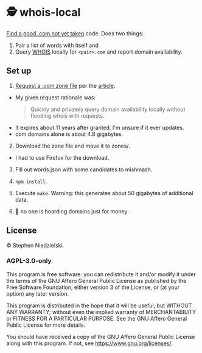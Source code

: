 # 🕵 whois-local

[Find a good .com not yet taken](https://sive.rs/com) code. Does two things:

1. Pair a list of words with itself and
2. Query [WHOIS](https://en.wikipedia.org/wiki/WHOIS) locally for `<pair>.com`
  and report domain availability.

## Set up

1. [Request a .com zone file](https://czds.icann.org/home) per the
  [article](https://sive.rs/com).
  - My given request rationale was:
    > Quickly and privately query domain availability locally without flooding
    > whois with requests.
  - It expires about 11 years after granted. I'm unsure if it ever updates.
  - com domains alone is about 4.8 gigabytes.

2. Download the zone file and move it to zones/.
  - I had to use Firefox for the download.

3. Fill out words.json with some candidates to mishmash.

4. `npm install`.

5. Execute `make`. Warning: this generates about 50 gigabytes of additional data.

6. 🤞 no one is hoarding domains just for money.

## License

© Stephen Niedzielski.

### AGPL-3.0-only

This program is free software: you can redistribute it and/or modify it under
the terms of the GNU Affero General Public License as published by the Free
Software Foundation, either version 3 of the License, or (at your option) any
later version.

This program is distributed in the hope that it will be useful, but WITHOUT ANY
WARRANTY; without even the implied warranty of MERCHANTABILITY or FITNESS FOR A
PARTICULAR PURPOSE. See the GNU Affero General Public License for more details.

You should have received a copy of the GNU Affero General Public License along
with this program. If not, see <https://www.gnu.org/licenses/>.
